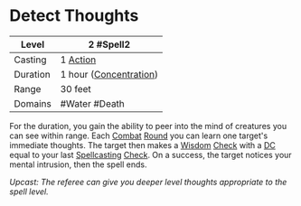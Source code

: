 # Detect Thoughts

| Level    | 2 #Spell2                                          |
| -------- | -------------------------------------------------- |
| Casting  | 1 [Action](../../../../Game%20Procedures/Action.md)   |
| Duration | 1 hour ([Concentration](../../../Concentration.md)) |
| Range    | 30 feet                                            |
| Domains  | #Water #Death                                      |

For the duration, you gain the ability to peer into the mind of creatures you can see within range. Each [Combat](../../../../Game%20Procedures/Combat.md) [Round](../../../../Game%20Procedures/Round.md) you can learn one target's immediate thoughts. The target then makes a [Wisdom](../../../../Player%20Characters/Chosen%20Statistics/Wisdom.md) [Check](../../../../Game%20Procedures/Check.md) with a [DC](../../../../Game%20Procedures/DC.md) equal to your last [Spellcasting](../../../Spellcasting.md) [Check](../../../../Game%20Procedures/Check.md). On a success, the target notices your mental intrusion, then the spell ends. 

*Upcast: The referee can give you deeper level thoughts appropriate to the spell level.*